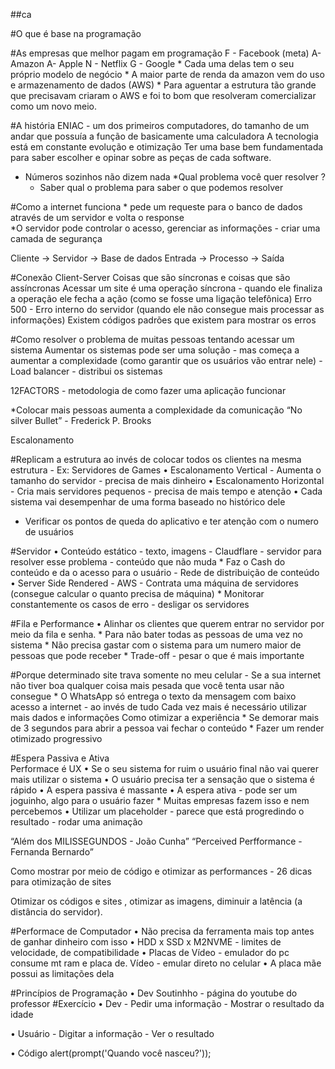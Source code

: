 ##ca

#O que é base na programação 

#As empresas que melhor pagam em programação 
F - Facebook (meta) 
A- Amazon
A- Apple 
N - Netflix 
G - Google 
	* Cada uma delas tem o seu próprio modelo de negócio 
	* A maior parte de renda da amazon vem do uso e armazenamento de dados (AWS) 
		* Para aguentar a estrutura tão grande que precisavam criaram o AWS e foi to bom que resolveram comercializar como um novo meio. 

#A história 
ENIAC - um dos primeiros computadores, do tamanho de um andar que possuía a função de basicamente uma calculadora
A tecnologia está em constante evolução e otimização 
Ter uma base bem fundamentada para saber escolher e opinar sobre as peças de cada software. 
* Números sozinhos não dizem nada 
*Qual problema você quer resolver ?
	- Saber qual o problema para saber o que podemos resolver 

#Como a internet funciona
	* pede um requeste para o banco de dados através de um servidor e volta o response  
	*O servidor pode controlar o acesso, gerenciar  as informações - criar uma camada de segurança 

Cliente -> Servidor -> Base de dados 
Entrada -> Processo -> Saída 

#Conexão Client-Server 
Coisas que são síncronas e coisas que são assíncronas 
Acessar um site é uma operação síncrona - quando ele finaliza a operação ele fecha a ação (como se fosse uma ligação telefônica) 
Erro 500 - Erro interno do servidor (quando ele não consegue mais processar as informações) 
Existem códigos padrões que existem para mostrar os erros 

#Como resolver o problema de muitas pessoas tentando acessar um sistema 
Aumentar os sistemas pode ser uma solução - mas começa a aumentar a complexidade  (como garantir que os usuários vão entrar nele) - Load balancer - distribui os sistemas 

12FACTORS - metodologia de como fazer uma aplicação funcionar 

*Colocar mais pessoas aumenta a complexidade da comunicação 
“No silver  Bullet” - Frederick P. Brooks 

Escalonamento 

#Replicam a estrutura ao invés de colocar todos os clientes na mesma estrutura - Ex: Servidores de Games 
•	Escalonamento Vertical - Aumenta o tamanho do servidor - precisa de mais dinheiro 
•	Escalonamento Horizontal - Cria mais servidores pequenos - precisa de mais tempo e atenção 
•	Cada sistema vai desempenhar de uma forma baseado no histórico dele 
* Verificar os pontos de queda do aplicativo e ter atenção com o numero de usuários 

#Servidor 
•	Conteúdo estático -  texto, imagens - Claudflare - servidor para resolver esse problema - conteúdo que não muda
	* Faz o Cash do conteúdo e da o acesso para o usuário - Rede de distribuição de conteúdo 
•	Server Side Rendered - AWS - Contrata uma máquina de servidores (consegue calcular o quanto precisa de máquina) 
	* Monitorar constantemente os casos de erro - desligar os servidores 

#Fila e Performance
•	Alinhar os clientes que querem entrar no servidor por meio da fila e senha. 
	* Para não bater todas as pessoas de uma vez no sistema 
	* Não precisa gastar com o sistema para um numero maior de pessoas que pode receber 
		* Trade-off - pesar o que é mais importante 

#Porque determinado site trava somente no meu celular - Se a sua internet não tiver boa qualquer coisa mais pesada que você tenta usar não consegue 
	* O WhatsApp só entrega o texto da mensagem com baixo acesso a internet - ao invés de tudo 
Cada vez mais é necessário utilizar mais dados e informações 
Como otimizar a experiência 
	* Se demorar mais de 3 segundos para abrir a pessoa vai fechar o conteúdo 
	* Fazer um render otimizado  progressivo 

#Espera Passiva e Ativa  
Performace é UX 
•	Se o seu sistema for ruim o usuário final não vai querer mais utilizar o sistema 
•	O usuário precisa ter a sensação que o sistema é rápido 
•	A espera passiva é massante 
•	A espera ativa - pode ser um joguinho, algo para o usuário fazer 
	* Muitas empresas fazem isso e nem percebemos 
•	Utilizar um placeholder - parece que está progredindo o resultado - rodar uma animação 

“Além dos MILISSEGUNDOS - João Cunha”
“Perceived Perfformance - Fernanda Bernardo”

Como mostrar por meio de código e otimizar as performances - 26 dicas para otimização de sites 

Otimizar os códigos e sites , otimizar as imagens, diminuir a latência (a distância do servidor). 

#Performace de Computador 
•	Não precisa da ferramenta mais top antes de ganhar dinheiro com isso 
•	HDD x SSD x M2NVME - limites de velocidade, de compatibilidade 
•	Placas de Vídeo - emulador do pc consume mt ram e placa de. Vídeo - emular direto no celular 
•	A placa mãe possui as limitações dela 

#Princípios de Programação 
•	Dev Soutinhho - página do youtube do professor 
#Exercício 
• Dev 
	- Pedir uma informação 
	- Mostrar o resultado da idade 

• Usuário 
	- Digitar a informação 
	- Ver o resultado 

• Código 
	alert(prompt('Quando você nasceu?'));
	